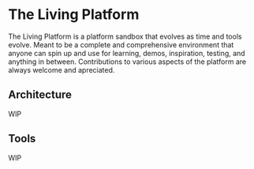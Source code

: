 # The Living Platform

The Living Platform is a platform sandbox that evolves as time and tools evolve. 
Meant to be a complete and comprehensive environment that anyone can spin up and use for learning, demos, inspiration, testing, and anything in between. 
Contributions to various aspects of the platform are always welcome and apreciated.

## Architecture

WIP

## Tools

WIP
